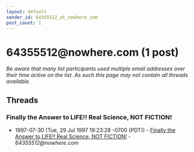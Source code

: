 ```yaml
---
layout: default
sender_id: 64355512_at_nowhere_com
post_count: 1
---
```


# 64355512<span>@</span>nowhere.com (1 post)

_Be aware that many list participants used multiple email addresses over their time active on the list. As such this page may not contain all threads available._

## Threads

### Finally the Answer to LIFE!!  Real Science, NOT FICTION!
+ 1997-07-30 (Tue, 29 Jul 1997 19:23:28 -0700 (PDT)) - [Finally the Answer to LIFE!!  Real Science, NOT FICTION!](/archive/1997/07/a56252e45e4c6a91f050c4b8f825aae94b7b79e3bd68aeaccd19f002f940e6da) - _64355512@nowhere.com_

